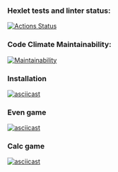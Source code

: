 ### Hexlet tests and linter status:

[![Actions Status](https://github.com/stardustvoid/frontend-project-lvl1/workflows/hexlet-check/badge.svg)](https://github.com/stardustvoid/frontend-project-lvl1/actions)

### Code Climate Maintainability:

[![Maintainability](https://api.codeclimate.com/v1/badges/e1a80d656c637ddf1773/maintainability)](https://codeclimate.com/github/stardustvoid/frontend-project-lvl1/maintainability)

### Installation

[![asciicast](https://asciinema.org/a/567586.svg)](https://asciinema.org/a/567586)

### Even game

[![asciicast](https://asciinema.org/a/567591.svg)](https://asciinema.org/a/567591)

### Calc game

[![asciicast](https://asciinema.org/a/570969.svg)](https://asciinema.org/a/570969)
